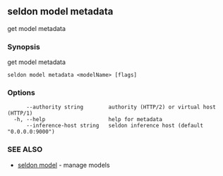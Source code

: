 ## seldon model metadata

get model metadata

### Synopsis

get model metadata

```
seldon model metadata <modelName> [flags]
```

### Options

```
      --authority string        authority (HTTP/2) or virtual host (HTTP/1)
  -h, --help                    help for metadata
      --inference-host string   seldon inference host (default "0.0.0.0:9000")
```

### SEE ALSO

* [seldon model](seldon_model.md)	 - manage models


